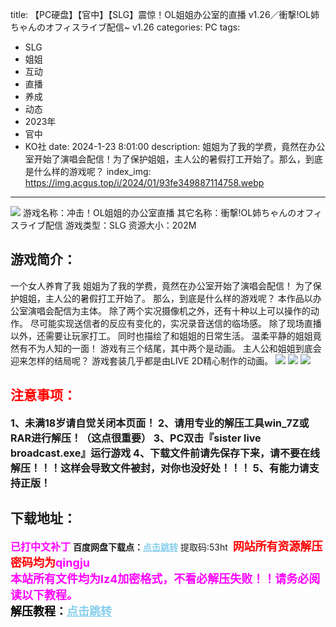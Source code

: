 title: 【PC硬盘】【官中】【SLG】震惊！OL姐姐办公室的直播 v1.26／衝撃!OL姉ちゃんのオフィスライブ配信~ v1.26
categories: PC
tags:
- SLG
- 姐姐
- 互动
- 直播
- 养成
- 动态
- 2023年
- 官中
- KO社
date: 2024-1-23 8:01:00
description: 姐姐为了我的学费，竟然在办公室开始了演唱会配信！为了保护姐姐，主人公的暑假打工开始了。那么，到底是什么样的游戏呢？
index_img: https://img.acgus.top/i/2024/01/93fe349887114758.webp
---
![](https://img.acgus.top/i/2024/01/93fe349887114758.webp)
游戏名称：冲击！OL姐姐的办公室直播
其它名称：衝撃!OL姉ちゃんのオフィスライブ配信
游戏类型：SLG
资源大小：202M

## 游戏简介：
一个女人养育了我
姐姐为了我的学费，竟然在办公室开始了演唱会配信！
为了保护姐姐，主人公的暑假打工开始了。
那么，到底是什么样的游戏呢？
本作品以办公室演唱会配信为主体。
除了两个实况摄像机之外，还有十种以上可以操作的动作。
尽可能实现送信者的反应有变化的，实况录音送信的临场感。
除了现场直播以外，还需要让玩家打工。
同时也描绘了和姐姐的日常生活。
温柔平静的姐姐竟然有不为人知的一面！
游戏有三个结尾，其中两个是动画。
主人公和姐姐到底会迎来怎样的结局呢？
游戏套装几乎都是由LIVE 2D精心制作的动画。
![](https://img.acgus.top/i/2024/01/b0e1e5c390114812.webp)
![](https://img.acgus.top/i/2024/01/c9a1836eb9114807.webp)
![](https://img.acgus.top/i/2024/01/f1f12eff37114802.webp)





## <font color=#FF0000 >注意事项：</font>
<font size=3><b>1、未满18岁请自觉关闭本页面！
2、请用专业的解压工具win_7Z或RAR进行解压！（这点很重要）
3、PC双击『sister live broadcast.exe』运行游戏
4、下载文件前请先保存下来，请不要在线解压！！！这样会导致文件被封，对你也没好处！！！
5、有能力请支持正版！</b></font>

## 下载地址：
<font color=#FF00FF size=3><b>已打中文补丁</b></font>
<b>百度网盘下载点：</b><a href="https://pan.baidu.com/s/1kCo0dubqejHEWZdAbi93Jw?pwd=53ht" style="color: #87CEEB;"><b>点击跳转</b></a> 提取码:53ht
<a style="padding: 0" href="https://post.qingju.org/AD/"><img style="max-width:100%" src="https://img.acgus.top/i/2024/07/478f689b8021d8d499ab43d21acf137a.gif" alt=""></a>
<b><font color=#FF0000 size=4>网站所有资源解压密码均为</b></font><b><font color=#FF00FF size=4>qingju</font><font color=#FF0000 ></font></b><br><b><font color=#FF00FF size=4>本站所有文件均为lz4加密格式，不看必解压失败！！请务必阅读以下教程。</b></font><br><b><font color=#000 size=4>解压教程：</b><a href="https://post.qingju.org/tutorial/000/" style="color: #87CEEB;"><b>点击跳转</b></a>